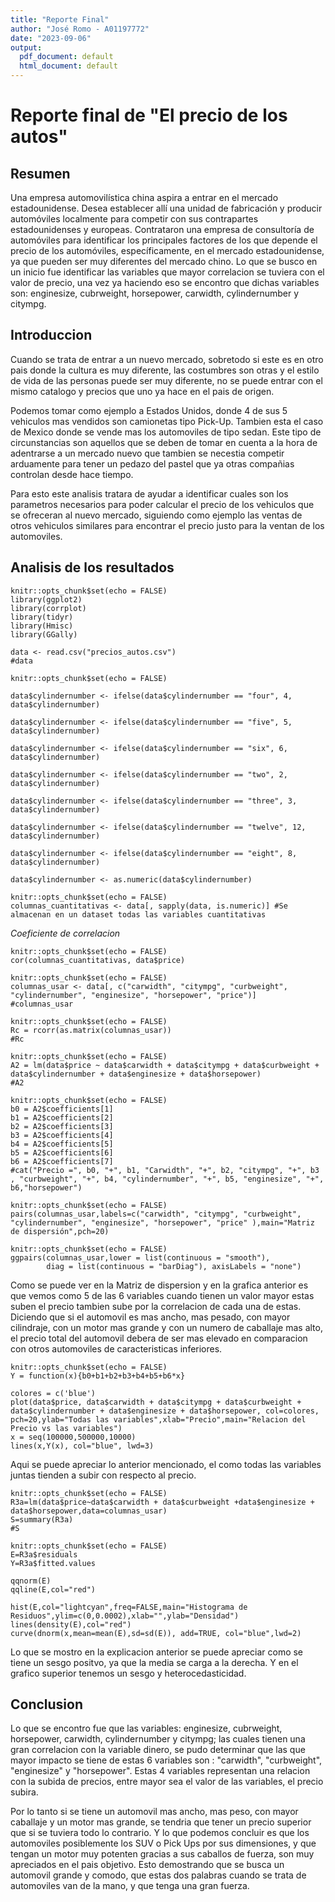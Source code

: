 ```yaml
---
title: "Reporte Final"
author: "José Romo - A01197772"
date: "2023-09-06"
output:
  pdf_document: default
  html_document: default
---
```


# Reporte final de "El precio de los autos"

## Resumen
Una empresa automovilística china aspira a entrar en el mercado estadounidense. Desea establecer allí una unidad de fabricación y producir automóviles localmente para competir con sus contrapartes estadounidenses y europeas. Contrataron una empresa de consultoría de automóviles para identificar los principales factores de los que depende el precio de los automóviles, específicamente, en el mercado estadounidense, ya que pueden ser muy diferentes del mercado chino. Lo que se busco en un inicio fue identificar las variables que mayor correlacion se tuviera con el valor de precio, una vez ya haciendo eso se encontro que dichas variables son: enginesize, cubrweight, horsepower, carwidth, cylindernumber y citympg.

## Introduccion
Cuando se trata de entrar a un nuevo mercado, sobretodo si este es en otro pais donde la cultura es muy diferente, las costumbres son otras y el estilo de vida de las personas puede ser muy diferente, no se puede entrar con el mismo catalogo y precios que uno ya hace en el pais de origen. 

Podemos tomar como ejemplo a Estados Unidos, donde 4 de sus 5 vehiculos mas vendidos son camionetas tipo Pick-Up. Tambien esta el caso de Mexico donde se vende mas los automoviles de tipo sedan. Este tipo de circunstancias son aquellos que se deben de tomar en cuenta a la hora de adentrarse a un mercado nuevo que tambien se necestia competir arduamente para tener un pedazo del pastel que ya otras compañias controlan desde hace tiempo.

Para esto este analisis tratara de ayudar a identificar cuales son los parametros necesarios para poder calcular el precio de los vehiculos que se ofreceran al nuevo mercado, siguiendo como ejemplo las ventas de otros vehiculos similares para encontrar el precio justo para la ventan de los automoviles.

## Analisis de los resultados
```{r}
knitr::opts_chunk$set(echo = FALSE)
library(ggplot2)
library(corrplot)
library(tidyr)
library(Hmisc)
library(GGally)

data <- read.csv("precios_autos.csv")
#data
```

```{r}
knitr::opts_chunk$set(echo = FALSE)

data$cylindernumber <- ifelse(data$cylindernumber == "four", 4, data$cylindernumber)

data$cylindernumber <- ifelse(data$cylindernumber == "five", 5, data$cylindernumber)

data$cylindernumber <- ifelse(data$cylindernumber == "six", 6, data$cylindernumber)

data$cylindernumber <- ifelse(data$cylindernumber == "two", 2, data$cylindernumber)

data$cylindernumber <- ifelse(data$cylindernumber == "three", 3, data$cylindernumber)

data$cylindernumber <- ifelse(data$cylindernumber == "twelve", 12, data$cylindernumber)

data$cylindernumber <- ifelse(data$cylindernumber == "eight", 8, data$cylindernumber)

data$cylindernumber <- as.numeric(data$cylindernumber)

```

```{r}
knitr::opts_chunk$set(echo = FALSE)
columnas_cuantitativas <- data[, sapply(data, is.numeric)] #Se almacenan en un dataset todas las variables cuantitativas

```

*Coeficiente de correlacion*
```{r}
knitr::opts_chunk$set(echo = FALSE)
cor(columnas_cuantitativas, data$price)
```
```{r}
knitr::opts_chunk$set(echo = FALSE)
columnas_usar <- data[, c("carwidth", "citympg", "curbweight", "cylindernumber", "enginesize", "horsepower", "price")]
#columnas_usar
```

```{r,warning=FALSE}
knitr::opts_chunk$set(echo = FALSE)
Rc = rcorr(as.matrix(columnas_usar))
#Rc
```

```{r}
knitr::opts_chunk$set(echo = FALSE)
A2 = lm(data$price ~ data$carwidth + data$citympg + data$curbweight + data$cylindernumber + data$enginesize + data$horsepower)
#A2
```

```{r}
knitr::opts_chunk$set(echo = FALSE)
b0 = A2$coefficients[1]
b1 = A2$coefficients[2]
b2 = A2$coefficients[3]
b3 = A2$coefficients[4]
b4 = A2$coefficients[5]
b5 = A2$coefficients[6]
b6 = A2$coefficients[7]
#cat("Precio =", b0, "+", b1, "Carwidth", "+", b2, "citympg", "+", b3 , "curbweight", "+", b4, "cylindernumber", "+", b5, "enginesize", "+", b6,"horsepower")
``` 

```{r}
knitr::opts_chunk$set(echo = FALSE)
pairs(columnas_usar,labels=c("carwidth", "citympg", "curbweight", "cylindernumber", "enginesize", "horsepower", "price" ),main="Matriz de dispersión",pch=20)
```

```{r,message="FALSE",warning=FALSE}
knitr::opts_chunk$set(echo = FALSE)
ggpairs(columnas_usar,lower = list(continuous = "smooth"),
        diag = list(continuous = "barDiag"), axisLabels = "none")
```
Como se puede ver en la Matriz de dispersion y en la grafica anterior es que vemos como 5 de las 6 variables cuando tienen un valor mayor estas suben el precio tambien sube por la correlacion de cada una de estas. Diciendo que si el automovil es mas ancho, mas pesado, con mayor cilindraje, con un motor mas grande y con un numero de caballaje mas alto, el precio total del automovil debera de ser mas elevado en comparacion con otros automoviles de caracteristicas inferiores.

```{r}
knitr::opts_chunk$set(echo = FALSE)
Y = function(x){b0+b1+b2+b3+b4+b5+b6*x}

colores = c('blue')
plot(data$price, data$carwidth + data$citympg + data$curbweight + data$cylindernumber + data$enginesize + data$horsepower, col=colores, pch=20,ylab="Todas las variables",xlab="Precio",main="Relacion del Precio vs las variables")
x = seq(100000,500000,10000)
lines(x,Y(x), col="blue", lwd=3)
```
Aqui se puede apreciar lo anterior mencionado, el como todas las variables juntas tienden a subir con respecto al precio.

```{r}
knitr::opts_chunk$set(echo = FALSE)
R3a=lm(data$price~data$carwidth + data$curbweight +data$enginesize + data$horsepower,data=columnas_usar)
S=summary(R3a)
#S
```
```{r}
knitr::opts_chunk$set(echo = FALSE)
E=R3a$residuals
Y=R3a$fitted.values

qqnorm(E)
qqline(E,col="red")

hist(E,col="lightcyan",freq=FALSE,main="Histograma de Residuos",ylim=c(0,0.0002),xlab="",ylab="Densidad")
lines(density(E),col="red")
curve(dnorm(x,mean=mean(E),sd=sd(E)), add=TRUE, col="blue",lwd=2)
```
Lo que se mostro en la explicacion anterior se puede apreciar como se tiene un sesgo positvo, ya que la media se carga a la derecha. Y en el grafico superior tenemos un sesgo y heterocedasticidad.

## Conclusion

Lo que se encontro fue que las variables: enginesize, cubrweight, horsepower, carwidth, cylindernumber y citympg; las cuales tienen una gran correlacion con la variable dinero, se pudo determinar que las que mayor impacto se tiene de estas 6 variables son : "carwidth", "curbweight", "enginesize" y "horsepower". Estas 4 variables representan una relacion con la subida de precios, entre mayor sea el valor de las variables, el precio subira. 

Por lo tanto si se tiene un automovil mas ancho, mas peso, con mayor caballaje y un motor mas grande, se tendria que tener un precio superior que si se tuviera todo lo contrario. Y lo que podemos concluir es que los automoviles posiblemente los SUV o Pick Ups por sus dimensiones, y que tengan un motor muy potenten gracias a sus caballos de fuerza, son muy apreciados en el pais objetivo. Esto demostrando que se busca un automovil grande y comodo, que estas dos palabras cuando se trata de automoviles van de la mano, y que tenga una gran fuerza.
